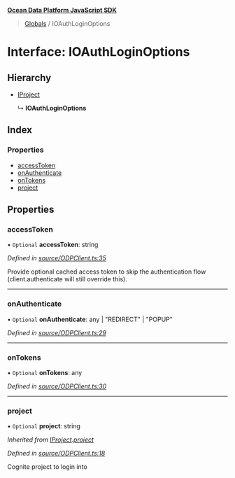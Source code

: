 **[Ocean Data Platform JavaScript SDK](../README.md)**

> [Globals](../README.md) / IOAuthLoginOptions

# Interface: IOAuthLoginOptions

## Hierarchy

* [IProject](iproject.md)

  ↳ **IOAuthLoginOptions**

## Index

### Properties

* [accessToken](ioauthloginoptions.md#accesstoken)
* [onAuthenticate](ioauthloginoptions.md#onauthenticate)
* [onTokens](ioauthloginoptions.md#ontokens)
* [project](ioauthloginoptions.md#project)

## Properties

### accessToken

• `Optional` **accessToken**: string

*Defined in [source/ODPClient.ts:35](https://github.com/C4IROcean/odp-sdk-js/blob/c6020fb/source/ODPClient.ts#L35)*

Provide optional cached access token to skip the authentication flow
(client.authenticate will still override this).

___

### onAuthenticate

• `Optional` **onAuthenticate**: any \| \"REDIRECT\" \| \"POPUP\"

*Defined in [source/ODPClient.ts:29](https://github.com/C4IROcean/odp-sdk-js/blob/c6020fb/source/ODPClient.ts#L29)*

___

### onTokens

• `Optional` **onTokens**: any

*Defined in [source/ODPClient.ts:30](https://github.com/C4IROcean/odp-sdk-js/blob/c6020fb/source/ODPClient.ts#L30)*

___

### project

• `Optional` **project**: string

*Inherited from [IProject](iproject.md).[project](iproject.md#project)*

*Defined in [source/ODPClient.ts:18](https://github.com/C4IROcean/odp-sdk-js/blob/c6020fb/source/ODPClient.ts#L18)*

Cognite project to login into
